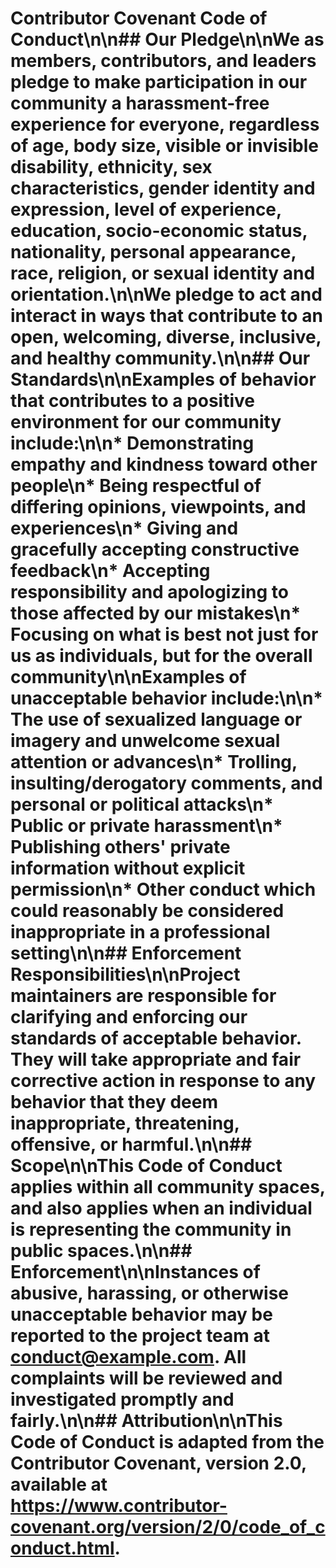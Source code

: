 # Contributor Covenant Code of Conduct\n\n## Our Pledge\n\nWe as members, contributors, and leaders pledge to make participation in our community a harassment-free experience for everyone, regardless of age, body size, visible or invisible disability, ethnicity, sex characteristics, gender identity and expression, level of experience, education, socio-economic status, nationality, personal appearance, race, religion, or sexual identity and orientation.\n\nWe pledge to act and interact in ways that contribute to an open, welcoming, diverse, inclusive, and healthy community.\n\n## Our Standards\n\nExamples of behavior that contributes to a positive environment for our community include:\n\n* Demonstrating empathy and kindness toward other people\n* Being respectful of differing opinions, viewpoints, and experiences\n* Giving and gracefully accepting constructive feedback\n* Accepting responsibility and apologizing to those affected by our mistakes\n* Focusing on what is best not just for us as individuals, but for the overall community\n\nExamples of unacceptable behavior include:\n\n* The use of sexualized language or imagery and unwelcome sexual attention or advances\n* Trolling, insulting/derogatory comments, and personal or political attacks\n* Public or private harassment\n* Publishing others' private information without explicit permission\n* Other conduct which could reasonably be considered inappropriate in a professional setting\n\n## Enforcement Responsibilities\n\nProject maintainers are responsible for clarifying and enforcing our standards of acceptable behavior. They will take appropriate and fair corrective action in response to any behavior that they deem inappropriate, threatening, offensive, or harmful.\n\n## Scope\n\nThis Code of Conduct applies within all community spaces, and also applies when an individual is representing the community in public spaces.\n\n## Enforcement\n\nInstances of abusive, harassing, or otherwise unacceptable behavior may be reported to the project team at conduct@example.com. All complaints will be reviewed and investigated promptly and fairly.\n\n## Attribution\n\nThis Code of Conduct is adapted from the Contributor Covenant, version 2.0, available at https://www.contributor-covenant.org/version/2/0/code_of_conduct.html.
